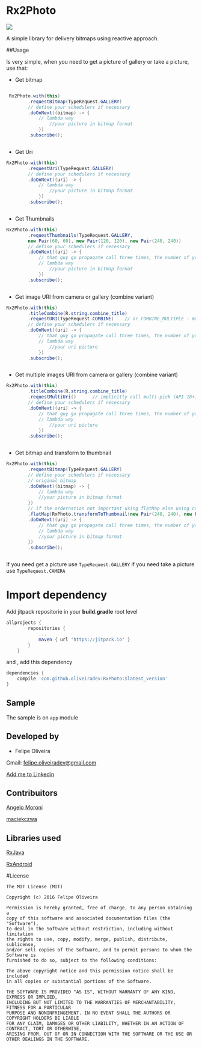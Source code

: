 # Rx2Photo
[![](https://jitpack.io/v/hasyscorp/RxPhoto.svg)](https://jitpack.io/#hasyscorp/RxPhoto)


A simple library for delivery bitmaps using reactive approach.

##Usage

Is very simple, when you need to get a picture of gallery or take a picture, use that:

* Get bitmap
```java

 Rx2Photo.with(this)
 		.requestBitmap(TypeRequest.GALLERY)
		// define your schedulers if necessary
		.doOnNext((bitmap) -> { 
			// lambda way
          		//your picture in bitmap format
       		})
		.subscribe();



```

* Get Uri
```java
Rx2Photo.with(this)
		.requestUri(TypeRequest.GALLERY)
		// define your schedulers if necessary
		.doOnNext((uri) -> { 
			// lambda way
          		//your picture in bitmap format
       		})
		.subscribe();



```

* Get Thumbnails
```java
Rx2Photo.with(this)
		.requestThumbnails(TypeRequest.GALLERY,
		new Pair(60, 60), new Pair(120, 120), new Pair(240, 240))
		// define your schedulers if necessary
		.doOnNext((uri) -> { 
			// that guy go propagate call three times, the number of your sizes
			// lambda way
          		//your picture in bitmap format
       		})
		.subscribe();



```

* Get image URI from camera or gallery (combine variant)
```java
Rx2Photo.with(this)
		.titleCombine(R.string.combine_title)
		.requestURI(TypeRequest.COMBINE)	// or COMBINE_MULTIPLE - multi-pick (API 18+)
		// define your schedulers if necessary
		.doOnNext((uri) -> { 
			// that guy go propagate call three times, the number of your sizes
			// lambda way
          		//your uri picture
       		})
		.subscribe();



```

* Get multiple images URI from camera or gallery (combine variant)
```java
Rx2Photo.with(this)
		.titleCombine(R.string.combine_title)
		.requestMultiUri()		// implicitly call multi-pick (API 18+), or call just COMBINE_MULTIPLE
		// define your schedulers if necessary
		.doOnNext((uri) -> { 
			// that guy go propagate call three times, the number of your sizes
			// lambda way
          		//your uri picture
       		})
		.subscribe();



```

* Get bitmap and transform to thumbnail
```java
Rx2Photo.with(this)
		.requestBitmap(TypeRequest.GALLERY)
		// define your schedulers if necessary
		// original bitmap
		.doOnNext((bitmap) -> { 
			// lambda way
			//your picture in bitmap format
		})
		// if the ordernation not important using flatMap else using concatMap
		.flatMap(RxPhoto.transformToThumbnail(new Pair(240, 240), new Pair(120, 120), new Pair(60, 60)))
		.doOnNext((uri) -> { 
			// that guy go propagate call three times, the number of your sizes
			// lambda way
			//your picture in bitmap format
		})
		.subscribe();



```

If you need get a picture use `TypeRequest.GALLERY` if you need take a picture use `TypeRequest.CAMERA`

# Import dependency 

Add jitpack repositorie in your __build.gradle__ root level
```groovy
allprojects {
		repositories {
			...
			maven { url "https://jitpack.io" }
		}
	}
```
and , add this dependency

```groovy
dependencies {
	compile 'com.github.oliveiradev:RxPhoto:$latest_version'
}
```


## Sample

The sample is on `app` module

## Developed by 

* Felipe Oliveira

Gmail: [felipe.oliveiradev@gmail.com](felipe.oliveiradev@gmail.com)

[Add me to Linkedin](https://br.linkedin.com/in/felipe-oliveira-03334b5b)

## Contribuitors

[Angelo Moroni](https://github.com/chemickypes)

[maciekczwa](https://github.com/maciekczwa)

## Libraries used

[RxJava](https://github.com/ReactiveX/RxJava)

[RxAndroid](https://github.com/ReactiveX/RxAndroid)

#License
```
The MIT License (MIT)

Copyright (c) 2016 Felipe Oliveira

Permission is hereby granted, free of charge, to any person obtaining a 
copy of this software and associated documentation files (the "Software"), 
to deal in the Software without restriction, including without limitation 
the rights to use, copy, modify, merge, publish, distribute, sublicense, 
and/or sell copies of the Software, and to permit persons to whom the Software is 
furnished to do so, subject to the following conditions:

The above copyright notice and this permission notice shall be included 
in all copies or substantial portions of the Software.

THE SOFTWARE IS PROVIDED "AS IS", WITHOUT WARRANTY OF ANY KIND, EXPRESS OR IMPLIED, 
INCLUDING BUT NOT LIMITED TO THE WARRANTIES OF MERCHANTABILITY, FITNESS FOR A PARTICULAR 
PURPOSE AND NONINFRINGEMENT. IN NO EVENT SHALL THE AUTHORS OR COPYRIGHT HOLDERS BE LIABLE 
FOR ANY CLAIM, DAMAGES OR OTHER LIABILITY, WHETHER IN AN ACTION OF CONTRACT, TORT OR OTHERWISE,
ARISING FROM, OUT OF OR IN CONNECTION WITH THE SOFTWARE OR THE USE OR OTHER DEALINGS IN THE SOFTWARE.

```

